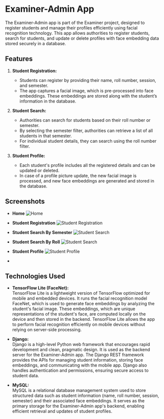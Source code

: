 # Examiner-Admin App

The Examiner-Admin app is part of the Examiner project, designed to register students and manage their profiles efficiently using facial recognition technology. This app allows authorities to register students, search for students, and update or delete profiles with face embedding data stored securely in a database.

## Features

1. **Student Registration:**
    - Students can register by providing their name, roll number, session, and semester.
    - The app captures a facial image, which is pre-processed into face embeddings. These embeddings are stored along with the student’s information in the database.

2. **Student Search:**
    - Authorities can search for students based on their roll number or semester.
    - By selecting the semester filter, authorities can retrieve a list of all students in that semester.
    - For individual student details, they can search using the roll number filter.

3. **Student Profile:**
    - Each student's profile includes all the registered details and can be updated or deleted.
    - In case of a profile picture update, the new facial image is processed, and new face embeddings are generated and stored in the database.

## Screenshots

- **Home**
  ![Home](screenshots/home.jpeg)

- **Student Registration**
  ![Student Registration](screenshots/registration.jpeg)

- **Student Search By Semester**
  ![Student Search](screenshots/search.jpeg)

- **Student Search By Roll**
  ![Student Search](screenshots/search_2.jpeg)

- **Student Profile**
  ![Student Profile](screenshots/profile.jpeg)
- 

## Technologies Used

- **TensorFlow Lite (FaceNet):**  
  TensorFlow Lite is a lightweight version of TensorFlow optimized for mobile and embedded devices. It runs the facial recognition model FaceNet, which is used to generate face embeddings by analyzing the student's facial image. These embeddings, which are unique representations of the student's face, are computed locally on the device and then stored in the backend. TensorFlow Lite allows the app to perform facial recognition efficiently on mobile devices without relying on server-side processing.

- **Django:**  
  Django is a high-level Python web framework that encourages rapid development and clean, pragmatic design. It is used as the backend server for the Examiner-Admin app. The Django REST framework provides the APIs for managing student information, storing face embeddings, and communicating with the mobile app. Django also handles authentication and permissions, ensuring secure access to student data.

- **MySQL:**  
  MySQL is a relational database management system used to store structured data such as student information (name, roll number, session, semester) and their associated face embeddings. It serves as the primary storage for the Examiner-Admin app's backend, enabling efficient retrieval and updates of student profiles.
